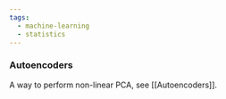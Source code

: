 ```yaml
---
tags:
  - machine-learning
  - statistics
---
```








### Autoencoders

A way to perform non-linear PCA, see [[Autoencoders]].
